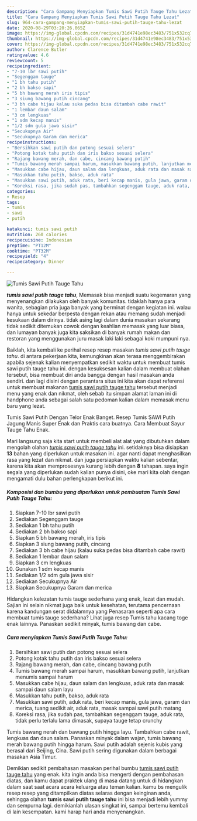 ```yaml
---
description: "Cara Gampang Menyiapkan Tumis Sawi Putih Tauge Tahu Lezat"
title: "Cara Gampang Menyiapkan Tumis Sawi Putih Tauge Tahu Lezat"
slug: 964-cara-gampang-menyiapkan-tumis-sawi-putih-tauge-tahu-lezat
date: 2020-08-29T03:20:26.065Z
image: https://img-global.cpcdn.com/recipes/31d4741e98ec3483/751x532cq70/tumis-sawi-putih-tauge-tahu-foto-resep-utama.jpg
thumbnail: https://img-global.cpcdn.com/recipes/31d4741e98ec3483/751x532cq70/tumis-sawi-putih-tauge-tahu-foto-resep-utama.jpg
cover: https://img-global.cpcdn.com/recipes/31d4741e98ec3483/751x532cq70/tumis-sawi-putih-tauge-tahu-foto-resep-utama.jpg
author: Clarence Butler
ratingvalue: 4.6
reviewcount: 5
recipeingredient:
- "7-10 lbr sawi putih"
- "Segenggam tauge"
- "1 bh tahu putih"
- "2 bh bakso sapi"
- "5 bh bawang merah iris tipis"
- "3 siung bawang putih cincang"
- "3 bh cabe hijau kalau suka pedas bisa ditambah cabe rawit"
- "1 lembar daun salam"
- "3 cm lengkuas"
- "1 sdm kecap manis"
- "1/2 sdm gula jawa sisir"
- "Secukupnya Air"
- "Secukupnya Garam dan merica"
recipeinstructions:
- "Bersihkan sawi putih dan potong sesuai selera"
- "Potong kotak tahu putih dan iris bakso sesuai selera"
- "Rajang bawang merah, dan cabe, cincang bawang putih"
- "Tumis bawang merah sampai harum, masukkan bawang putih, lanjutkan menumis sampai harum"
- "Masukkan cabe hijau, daun salam dan lengkuas, aduk rata dan masak sampai daun salam layu"
- "Masukkan tahu putih, bakso, aduk rata"
- "Masukkan sawi putih, aduk rata, beri kecap manis, gula jawa, garam dan merica, tuang sedikit air, aduk rata, masak sampai sawi putih matang"
- "Koreksi rasa, jika sudah pas, tambahkan segenggam tauge, aduk rata, tidak perlu terlalu lama dimasak, supaya tauge tetap crunchy"
categories:
- Resep
tags:
- tumis
- sawi
- putih

katakunci: tumis sawi putih 
nutrition: 260 calories
recipecuisine: Indonesian
preptime: "PT12M"
cooktime: "PT32M"
recipeyield: "4"
recipecategory: Dinner

---
```



![Tumis Sawi Putih Tauge Tahu](https://img-global.cpcdn.com/recipes/31d4741e98ec3483/751x532cq70/tumis-sawi-putih-tauge-tahu-foto-resep-utama.jpg)

<b><i>tumis sawi putih tauge tahu</i></b>, Memasak bisa menjadi suatu kegemaran yang menyenangkan dilakukan oleh banyak komunitas. tidaklah hanya para wanita, sebagian pria juga banyak yang berminat dengan kegiatan ini. walau hanya untuk sekedar berpesta dengan rekan atau memang sudah menjadi kesukaan dalam dirinya. tidak asing lagi dalam dunia masakan sekarang tidak sedikit ditemukan cowok dengan keahlian memasak yang luar biasa, dan lumayan banyak juga kita saksikan di banyak rumah makan dan restoran yang menggunakan juru masak laki laki sebagai koki mumpuni nya.

Baiklah, kita kembali ke perihal resep resep masakan <i>tumis sawi putih tauge tahu</i>. di antara pekerjaan kita, kemungkinan akan terasa menggembirakan apabila sejenak kalian menyempatkan sedikit waktu untuk membuat tumis sawi putih tauge tahu ini. dengan kesuksesan kalian dalam membuat olahan tersebut, bisa membuat diri anda bangga dengan hasil masakan anda sendiri. dan lagi disini dengan perantara situs ini kita akan dapat referensi untuk membuat makanan <u>tumis sawi putih tauge tahu</u> tersebut menjadi menu yang enak dan nikmat, oleh sebab itu simpan alamat laman ini di handphone anda sebagai salah satu pedoman kalian dalam memasak menu baru yang lezat.

Tumis Sawi Putih Dengan Telor Enak Banget. Resep Tumis SAWI Putih Jagung Manis Super Enak dan Praktis cara buatnya. Cara Membuat Sayur Tauge Tahu Enak.


Mari langsung saja kita start untuk membeli alat alat yang dibutuhkan dalam mengolah olahan <u><i>tumis sawi putih tauge tahu</i></u> ini. setidaknya bisa disiapkan <b>13</b> bahan yang diperlukan untuk masakan ini. agar nanti dapat menghasilkan rasa yang lezat dan nikmat. dan juga persiapkan waktu kalian sebentar, karena kita akan memprosesnya kurang lebih dengan <b>8</b> tahapan. saya ingin segala yang diperlukan sudah kalian punya disini, oke mari kita olah dengan mengamati dulu bahan perlengkapan berikut ini.

<!--inarticleads1-->

##### Komposisi dan bumbu yang diperlukan untuk pembuatan Tumis Sawi Putih Tauge Tahu:

1. Siapkan 7-10 lbr sawi putih
1. Sediakan Segenggam tauge
1. Sediakan 1 bh tahu putih
1. Sediakan 2 bh bakso sapi
1. Siapkan 5 bh bawang merah, iris tipis
1. Siapkan 3 siung bawang putih, cincang
1. Sediakan 3 bh cabe hijau (kalau suka pedas bisa ditambah cabe rawit)
1. Sediakan 1 lembar daun salam
1. Siapkan 3 cm lengkuas
1. Gunakan 1 sdm kecap manis
1. Sediakan 1/2 sdm gula jawa sisir
1. Sediakan Secukupnya Air
1. Siapkan Secukupnya Garam dan merica


Hidangkan kelezatan tumis tauge sederhana yang enak, lezat dan mudah. Sajian ini selain nikmat juga baik untuk kesehatan, terutama pencernaan karena kandungan serat didalamnya yang Penasaran seperti apa cara membuat tumis tauge sederhana? Lihat juga resep Tumis tahu kacang toge enak lainnya. Panaskan sedikit minyak, tumis bawang dan cabe. 

<!--inarticleads2-->

##### Cara menyiapkan Tumis Sawi Putih Tauge Tahu:

1. Bersihkan sawi putih dan potong sesuai selera
1. Potong kotak tahu putih dan iris bakso sesuai selera
1. Rajang bawang merah, dan cabe, cincang bawang putih
1. Tumis bawang merah sampai harum, masukkan bawang putih, lanjutkan menumis sampai harum
1. Masukkan cabe hijau, daun salam dan lengkuas, aduk rata dan masak sampai daun salam layu
1. Masukkan tahu putih, bakso, aduk rata
1. Masukkan sawi putih, aduk rata, beri kecap manis, gula jawa, garam dan merica, tuang sedikit air, aduk rata, masak sampai sawi putih matang
1. Koreksi rasa, jika sudah pas, tambahkan segenggam tauge, aduk rata, tidak perlu terlalu lama dimasak, supaya tauge tetap crunchy


Tumis bawang nerah dan bawang putih hingga layu. Tambahkan cabe rawit, lengkuas dan daun salam. Panaskan minyak dalam wajan, tumis bawang merah bawang putih hingga harum. Sawi putih adalah sejenis kubis yang berasal dari Beijing, Cina. Sawi putih sering digunakan dalam berbagai masakan Asia Timur. 

Demikian sedikit pembahasan masakan perihal bumbu <u>tumis sawi putih tauge tahu</u> yang enak. kita ingin anda bisa mengerti dengan pembahasan diatas, dan kamu dapat praktek ulang di masa datang untuk di hidangkan dalam saat saat acara acara keluarga atau teman kalian. kamu bs mengulik resep resep yang ditampilkan diatas selaras dengan keinginan anda, sehingga olahan <b>tumis sawi putih tauge tahu</b> ini bisa menjadi lebih yummy dan sempurna lagi. demikianlah ulasan singkat ini, sampai bertemu kembali di lain kesempatan. kami harap hari anda menyenangkan.
